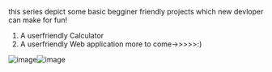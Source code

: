 this series depict some basic begginer friendly projects which new devloper can make for fun!
1) A userfriendly Calculator
2) A userfriendly Web application
more to come->>>>>:)
<div style="display: flex;">
  <img src="https://assets.leetcode.com/users/images/f614ae0c-c167-441a-a9c7-4e69d796486b_1643607149.1129124.gif" alt="image" style="max-width: 50%;">
  <img src="https://assets.leetcode.com/users/images/484bc129-f0df-4a17-8adb-47b99519ea57_1643607097.6193728.gif" alt="image" style="max-width: 50%;">
</div>
